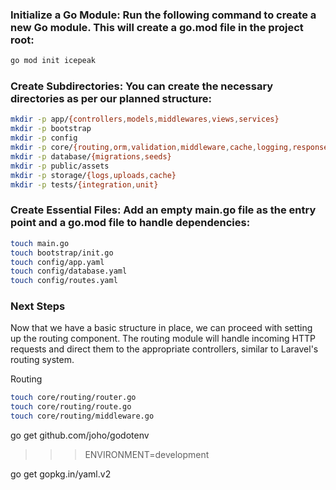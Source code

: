 
### Initialize a Go Module: Run the following command to create a new Go module. This will create a go.mod file in the project root:
```bash
go mod init icepeak
```

### Create Subdirectories: You can create the necessary directories as per our planned structure:

```bash
mkdir -p app/{controllers,models,middlewares,views,services}
mkdir -p bootstrap
mkdir -p config
mkdir -p core/{routing,orm,validation,middleware,cache,logging,response,utils}
mkdir -p database/{migrations,seeds}
mkdir -p public/assets
mkdir -p storage/{logs,uploads,cache}
mkdir -p tests/{integration,unit}
```


### Create Essential Files: Add an empty main.go file as the entry point and a go.mod file to handle dependencies:

```bash
touch main.go
touch bootstrap/init.go
touch config/app.yaml
touch config/database.yaml
touch config/routes.yaml
```

### Next Steps
Now that we have a basic structure in place, we can proceed with setting up the routing component. The routing module will handle incoming HTTP requests and direct them to the appropriate controllers, similar to Laravel's routing system.


Routing
```bash
touch core/routing/router.go
touch core/routing/route.go
touch core/routing/middleware.go
```


go get github.com/joho/godotenv



>>> ENVIRONMENT=development

go get gopkg.in/yaml.v2

